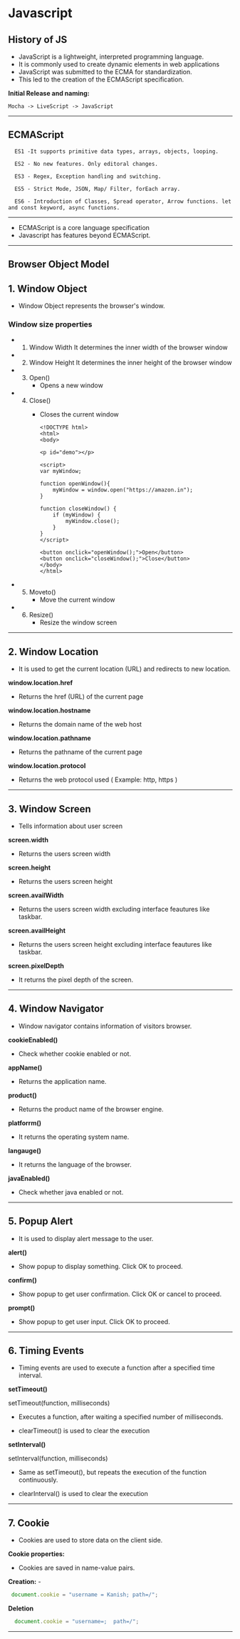 # Javascript

## History of JS 


- JavaScript is a lightweight, interpreted programming language. 
- It is commonly used to create dynamic elements in web applications
- JavaScript was submitted to the ECMA for standardization.
- This led to the creation of the ECMAScript specification.


**Initial Release and naming:**
  ```
  Mocha -> LiveScript -> JavaScript
  ```
---

## ECMAScript

```
  ES1 -It supports primitive data types, arrays, objects, looping.

  ES2 - No new features. Only editoral changes.

  ES3 - Regex, Exception handling and switching.

  ES5 - Strict Mode, JSON, Map/ Filter, forEach array.

  ES6 - Introduction of Classes, Spread operator, Arrow functions. let and const keyword, async functions.
```
---


- ECMAScript is  a core language specification
- Javascript has features beyond ECMAScript.

---

## Browser Object Model

## 1. Window Object

- Window Object represents the browser's window.

### Window size properties

- 1. Window Width
        It determines the inner width of the browser window 

- 2. Window Height
        It determines the inner height of the browser window 




- 3. Open()
        - Opens a new window

- 4. Close()
        - Closes the current window

              <!DOCTYPE html>
              <html>
              <body>
  
              <p id="demo"></p>
  
              <script>
              var myWindow;

              function openWindow(){
                  myWindow = window.open("https://amazon.in");
              }
  
              function closeWindow() {
                  if (myWindow) {
                      myWindow.close();
                  }
              }
              </script>
  
              <button onclick="openWindow();">Open</button>
              <button onclick="closeWindow();">Close</button>
              </body>
              </html>
            

- 5. Moveto() 
        - Move the current window

- 6. Resize()
        - Resize the window screen

---

## 2. Window Location
- It is used to get the current location (URL) and redirects to new location.
  
**window.location.href**
 - Returns the href (URL) of the current page
   
**window.location.hostname** 
 - Returns the domain name of the web host
   
**window.location.pathname**
 - Returns the pathname of the current page
   
**window.location.protocol**
 - Returns the web protocol used ( Example: http, https )

---

## 3. Window Screen
  - Tells information about user screen

**screen.width**
  - Returns the users screen width

**screen.height** 
  - Returns the users screen height

**screen.availWidth**
  - Returns the users screen width excluding interface feautures like taskbar.
    
**screen.availHeight** 
  - Returns the users screen height excluding interface feautures like taskbar.
    
**screen.pixelDepth**
  -  It returns the pixel depth of the screen.

--- 

## 4. Window Navigator 
  -  Window  navigator contains information of visitors browser.

**cookieEnabled()**
  - Check whether cookie enabled or not.

**appName()**
  - Returns the application name.

**product()**
  - Returns the product name of the browser engine.

**platforrm()**
  - It returns the operating system name.

**langauge()**
  - It returns the language of the browser.

**javaEnabled()**
  - Check whether java enabled or not.

---

## 5. Popup Alert
  - It is used to display alert message to the user.

**alert()**
  - Show popup to display something. Click OK to proceed.

**confirm()**
  - Show popup to get user confirmation. Click OK or cancel to proceed.

**prompt()**
  - Show popup to get user input. Click OK to proceed.

---

## 6. Timing Events
  - Timing events are used to execute a function after a specified time interval.

**setTimeout()**

  setTimeout(function, milliseconds)
  - Executes a function, after waiting a specified number of milliseconds.

  - clearTimeout() is used to clear the execution

**setInterval()**

  setInterval(function, milliseconds)
  - Same as setTimeout(), but repeats the execution of the function continuously.

  - clearInterval() is used to clear the execution

--- 

## 7. Cookie 

 - Cookies are used to store data on the client side.


**Cookie properties:**

  - Cookies are saved in name-value pairs.

**Creation:** - 

   ```js
    document.cookie = "username = Kanish; path=/";
  ```

**Deletion**

  ```js
    document.cookie = "username=;  path=/";
  ```

---

